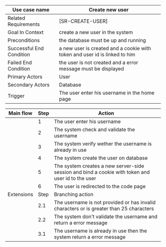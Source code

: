 | Use case name            | Create new user                                                            |
| ------------------------ | -------------------------------------------------------------------------- |
| Related Requirements     | [SR-CREATE-USER]                                                           |
| Goal In Context          | create a new user in the system                                            |
| Preconditions            | the database must be up and running                                        |
| Successful End Condition | a new user is created and a cookie with token and user id is linked to him |
| Failed End Condition     | the user is not created and a error message must be displayed              |
| Primary Actors           | User                                                                       |
| Secondary Actors         | Database                                                                   |
| Trigger                  | The user enter his username in the home page                               |

| Main flow  | Step | Action                                                                                            |
| ---------- | ---- | ------------------------------------------------------------------------------------------------- |
|            | 1    | The user enter his username                                                                       |
|            | 2    | The system check and validate the username                                                        |
|            | 3    | The system verify wether the username is already in use                                           |
|            | 4    | The system create the user on database                                                            |
|            | 5    | The system creates a new server-side session and bind a cookie with token and user id to the user |
|            | 6    | The user is redirected to the code page                                                           |
| Extensions | Step | Branching action                                                                                  |
|            | 2.1  | The username is not provided or has invalid characters or is greater than 25 characters           |
|            | 2.2  | The system don't validate the username and return a error message                                 |
|            | 3.1  | The username is already in use then the system return a error message                             |
